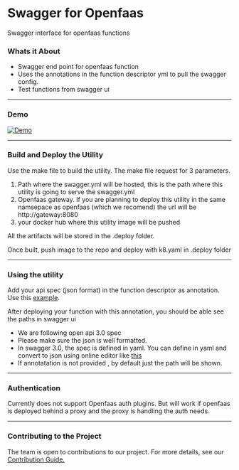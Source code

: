 # Swagger for Openfaas

Swagger interface for openfaas functions

### Whats it About

* Swagger end point for openfaas function
* Uses the annotations in the function descriptor yml to pull the swagger config.
* Test functions from swagger ui

----------------

### Demo

[![Demo](./images/swagger.jpeg)](https://youtu.be/ENpaz0Rh0u0)

----------------

### Build and Deploy the Utility

Use the make file to build the utility. The make file request for 3 parameters.

1. Path where the swagger.yml will be hosted, this is the path where this utility is going to serve the swagger.yml
2. Openfaas gateway. If you are planning to deploy this utility in the same namsepace as openfaas (which we recomend) the url will be http://gateway:8080
3. your docker hub where this utility image will be pushed

All the artifacts will be stored in the .deploy folder.

Once built, push image to the repo and deploy with k8.yaml in .deploy folder

-------------

### Using the utility

Add your api spec (json format) in the function descriptor as annotation. Use this [example](./example.yaml).

After deploying your function with this annotation, you should be able see the paths in swagger ui

* We are following open api 3.0 spec
* Please make sure the json is well formatted.
* In swagger 3.0, the spec is defined in yaml. You can define in yaml and convert to json using online editor like [this](https://codebeautify.org/yaml-to-json-xml-csv)
* If annotatation is not provided , by default just the path will be shown.

---------

### Authentication

Currently does not support Openfaas auth plugins. But will work if openfaas is deployed behind a proxy and the proxy is handling the auth needs.

----------
### Contributing to the Project
The team is open to contributions to our project. For more details, see our [Contribution Guide.](./docs/CONTRIBUTING.md)